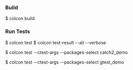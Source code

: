 ### Build

$ colcon build


### Run Tests

$ colcon test
$ colcon test-result --all --verbose

$ colcon test --ctest-args --packages-select catch2_demo

$ colcon test --ctest-args --packages-select gtest_demo



